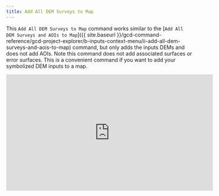```yaml
---
title: Add All DEM Surveys to Map
---
```


This `Add All DEM Surveys to Map` command works similar to the [`Add All DEM Surveys and AOIs to Map`]({{ site.baseurl }}/gcd-command-reference/gcd-project-explorer/b-inputs-context-menu/ii-add-all-dem-surveys-and-aois-to-map) command, but only adds the inputs DEMs and does not add AOIs. Note this command does not add associated surfaces or error surfaces. This is a convenient command if you want to add your symbolized DEM inputs to a map. 

<iframe width="560" height="315" src="https://www.youtube.com/embed/5dD4uXL-lgU" frameborder="0" allow="autoplay; encrypted-media" allowfullscreen></iframe>
